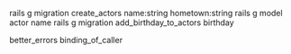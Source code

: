 rails g migration create_actors name:string hometown:string
rails g model actor name
rails g migration add_birthday_to_actors birthday


better_errors
binding_of_caller


<!-- [Keanu Reeves]
action="/actors"  method="GET" -->
<!-- <%= form_for Actor.new %> -->

<!-- <form action="/actors" method="post">

</form> -->

